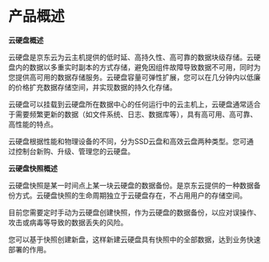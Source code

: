 # **产品概述**

**云硬盘概述**


云硬盘是京东云为云主机提供的低时延、高持久性、高可靠的数据块级存储。云硬盘内的数据以多重实时副本的方式存储，避免因组件故障导致数据不可用，同时为您提供高可用的数据存储服务。云硬盘容量可弹性扩展，您可以在几分钟内以低廉的价格扩充数据存储空间，并实现数据的持久化存储。

云硬盘可以挂载到云硬盘所在数据中心的任何运行中的云主机上，云硬盘通常适合于需要频繁更新的数据（如文件系统、日志、数据库等），具有高可用、高可靠、高性能的特点。

云硬盘根据性能和物理设备的不同，分为SSD云盘和高效云盘两种类型。您可通过控制台新购、升级、管理您的云硬盘。


**云硬盘快照概述**


云硬盘快照是某一时间点上某一块云硬盘的数据备份。是京东云提供的一种数据备份方式。云硬盘快照的生命周期独立于云硬盘存在，不占用用户的存储空间。

目前您需要定时手动为云硬盘创建快照，作为云硬盘的数据备份，以应对误操作、攻击或病毒等导致的数据丢失的风险。

您可以基于快照创建新盘，这样新建云硬盘具有快照中的全部数据，达到业务快速部署的作用。